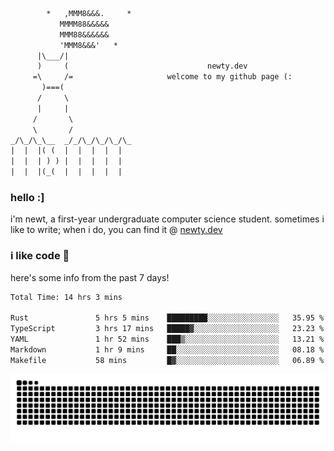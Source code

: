 ```txt
        *   ,MMM8&&&.     *
           MMMM88&&&&&
           MMM88&&&&&&
           'MMM8&&&'   *
      |\___/|
      )     (                               newty.dev
     =\     /=                     welcome to my github page (:
       )===(
      /     \
      |     |
     /       \
     \       /
_/\_/\_\__  _/_/\_/\_/\_/\_
|  |  |( (  |  |  |  |  |
|  |  | ) ) |  |  |  |  |
|  |  |(_(  |  |  |  |  |
```

### hello :]

i'm newt, a first-year undergraduate computer science student. sometimes i like to write; when i do, you can find it @ [newty.dev](https://newty.dev)

### i like code 🦊

here's some info from the past 7 days!

<!--START_SECTION:waka-->

```txt
Total Time: 14 hrs 3 mins

Rust               5 hrs 5 mins    █████████░░░░░░░░░░░░░░░░   35.95 %
TypeScript         3 hrs 17 mins   █████▓░░░░░░░░░░░░░░░░░░░   23.23 %
YAML               1 hr 52 mins    ███▒░░░░░░░░░░░░░░░░░░░░░   13.21 %
Markdown           1 hr 9 mins     ██░░░░░░░░░░░░░░░░░░░░░░░   08.18 %
Makefile           58 mins         █▓░░░░░░░░░░░░░░░░░░░░░░░   06.89 %
```

<!--END_SECTION:waka-->

![snake commit graph](https://raw.githubusercontent.com/isitreallyalive/isitreallyalive/refs/heads/snake/ctp-mocha-mauve.svg)
